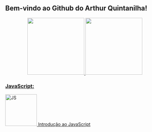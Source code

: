 ## Bem-vindo ao Github do Arthur Quintanilha!
<div align="center">
  <a href="https://github.com/arthurqui">
  <img height="180em" src="https://github-readme-stats.vercel.app/api?username=arthurqui&show_icons=true&theme=dark&include_all_commits=true&count_private=true"/>
  <img height="180em" src="https://github-readme-stats.vercel.app/api/top-langs/?username=arthurqui&layout=compact&langs_count=7&theme=dark"/>
</div>

  
### JavaScript:  
<div> 


  <img src="https://hermes.digitalinnovation.one/courses/badge/81d76cda-c615-41d7-84c4-c0437c7b545a.png" alt="JS" height="100">
Introdução ao JavaScript

  

</div>




